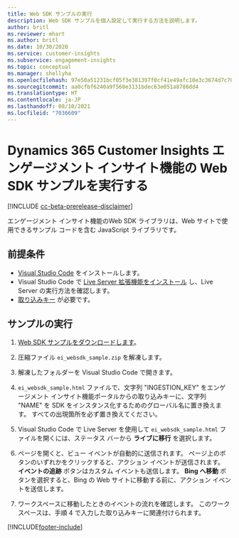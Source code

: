 ```yaml
---
title: Web SDK サンプルの実行
description: Web SDK サンプルを個人設定して実行する方法を説明します。
author: britl
ms.reviewer: mhart
ms.author: britl
ms.date: 10/30/2020
ms.service: customer-insights
ms.subservice: engagement-insights
ms.topic: conceptual
ms.manager: shellyha
ms.openlocfilehash: 97e50a51231bcf05f3e381397f0cf41e49afc10e3c3674d7c709c8f521979e12
ms.sourcegitcommit: aa0cfbf6240a9f560e3131bdec63e051a8786dd4
ms.translationtype: HT
ms.contentlocale: ja-JP
ms.lasthandoff: 08/10/2021
ms.locfileid: "7036609"
---
```

# <a name="run-the-web-sdk-sample-for-dynamics-365-customer-insights-engagement-insights-capability"></a>Dynamics 365 Customer Insights エンゲージメント インサイト機能の Web SDK サンプルを実行する

[!INCLUDE [cc-beta-prerelease-disclaimer](includes/cc-beta-prerelease-disclaimer.md)]

エンゲージメント インサイト機能のWeb SDK ライブラリは、Web サイトで使用できるサンプル コードを含む JavaScript ライブラリです。

## <a name="prerequisites"></a>前提条件

- [Visual Studio Code](https://code.visualstudio.com/) をインストールします。
- Visual Studio Code で [Live Server 拡張機能をインストール](https://marketplace.visualstudio.com/items?itemName=ritwickdey.LiveServer) し、Live Server の実行方法を確認します。
- [取り込みキー](instrument-website.md) が必要です。

## <a name="run-sample"></a>サンプルの実行

1. [Web SDK サンプルをダウンロードします](https://download.pi.dynamics.com/sdk/EngagementInsightsSamples/ei_websdk_sample.zip)。

1. 圧縮ファイル `ei_websdk_sample.zip` を解凍します。

1. 解凍したフォルダーを Visual Studio Code で開きます。

1. `ei_websdk_sample.html` ファイルで、文字列 "INGESTION_KEY" をエンゲージメント インサイト機能ポータルからの取り込みキーに、文字列 "NAME" を SDK をインスタンス化するためのグローバル名に置き換えます。 すべての出現箇所を必ず置き換えてください。

1. Visual Studio Code で Live Server を使用して `ei_websdk_sample.html` ファイルを開くには、ステータス バーから **ライブに移行** を選択します。

1. ページを開くと、ビュー イベントが自動的に送信されます。 ページ上のボタンのいずれかをクリックすると、アクション イベントが送信されます。 **イベントの追跡** ボタンはカスタム イベントも送信します。 **Bing へ移動** ボタンを選択すると、Bing の Web サイトに移動する前に、アクション イベントを送信します。

1. ワークスペースに移動したときのイベントの流れを確認します。 このワークスペースは、手順 4 で入力した取り込みキーに関連付けられます。


[!INCLUDE[footer-include](../includes/footer-banner.md)]